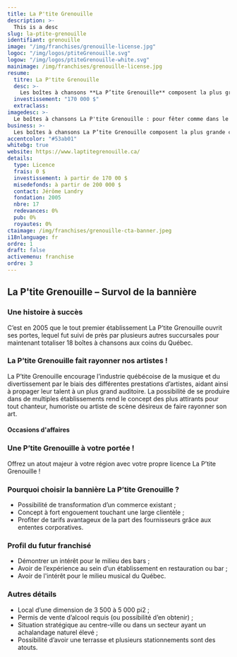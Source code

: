 ```yaml
---
title: La P'tite Grenouille
description: >-
  This is a desc
slug: la-ptite-grenouille
identifiant: grenouille
image: "/img/franchises/grenouille-license.jpg"
logoc: "/img/logos/ptiteGrenouille.svg"
logow: "/img/logos/ptiteGrenouille-white.svg"
mainimage: /img/franchises/grenouille-license.jpg
resume:
  titre: La P'tite Grenouille
  desc: >-
    Les boîtes à chansons **La P’tite Grenouille** composent la plus grande chaîne de bars de style chansonnier au Québec, et bientôt au Canada. Prestations de musiciens et d’humoristes, soirées thématiques, ambiance festive et alléchants spéciaux sur l’alcool ne sont que quelques-unes des raisons qui rendent le concept si populaire. 
  investissement: "170 000 $"
  extraclass: 
imagedesc: >-
  Le boîtes à chansons La P'tite Grenouille : pour fêter comme dans le bon vieux temps ! Ci-dessus : La P'tite Grenouille de Lévis.
business: >-
  Les boîtes à chansons La P’tite Grenouille composent la plus grande chaîne de bars de style chansonnier au Québec, et bientôt au Canada. Prestations de musiciens et d’humoristes, soirées thématiques, ambiance festive et alléchants spéciaux sur l’alcool ne sont que quelques-unes des raisons qui rendent le concept si populaire. 
accentcolor: "#53ab01"
whitebg: true
website: https://www.laptitegrenouille.ca/
details:
  type: Licence
  frais: 0 $
  investissement: à partir de 170 00 $ 
  misedefonds: à partir de 200 000 $
  contact: Jérôme Landry
  fondation: 2005
  nbre: 17
  redevances: 0%
  pub: 0%
  royautes: 0%
ctaimage: /img/franchises/grenouille-cta-banner.jpeg
i18nlanguage: fr
ordre: 1
draft: false
activemenu: franchise
ordre: 3
---
```

## La P'tite Grenouille – Survol de la bannière

### Une histoire à succès

C’est en 2005 que le tout premier établissement La P’tite Grenouille ouvrit ses portes, lequel fut suivi de près par plusieurs autres succursales pour maintenant totaliser 18 boîtes à chansons aux coins du Québec. 

### La P’tite Grenouille fait rayonner nos artistes !

La P’tite Grenouille encourage l’industrie québécoise de la musique et du divertissement par le biais des différentes prestations d’artistes, aidant ainsi à propager leur talent à un plus grand auditoire. 
La possibilité de se produire dans de multiples établissements rend le concept des plus attirants pour tout chanteur, humoriste ou artiste de scène désireux de faire rayonner son art. 

#### Occasions d'affaires

### Une P’tite Grenouille à votre portée !

Offrez un atout majeur à votre région avec votre propre licence La P’tite Grenouille ! 

### Pourquoi choisir la bannière La P’tite Grenouille ?

- Possibilité de transformation d’un commerce existant ;
- Concept à fort engouement touchant une large clientèle ;
- Profiter de tarifs avantageux de la part des fournisseurs grâce aux ententes corporatives.

### Profil du futur franchisé 

- Démontrer un intérêt pour le milieu des bars ;
- Avoir de l’expérience au sein d’un établissement en restauration ou bar ;
- Avoir de l'intérêt pour le milieu musical du Québec. 

### Autres détails 

- Local d’une dimension de 3 500 à 5 000 pi2 ;
- Permis de vente d’alcool requis (ou possibilité d’en obtenir) ; 
- Situation stratégique au centre-ville ou dans un secteur ayant un achalandage naturel élevé ; 
- Possibilité d’avoir une terrasse et plusieurs stationnements sont des atouts. 

